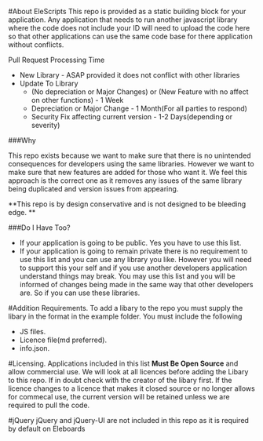 #About EleScripts
This repo is provided as a static building block for your application. Any application that needs to run another javascript library where the code does not include your ID will need to upload the code here so that other applications can use the same code base for there application without conflicts.

Pull Request Processing Time

* New Library - ASAP provided it does not conflict with other libraries
* Update To Library
	* (No depreciation or Major Changes) or (New Feature with no affect on other functions) - 1 Week
	* Depreciation or Major Change - 1 Month(For all parties to respond)
	* Security Fix affecting current version - 1-2 Days(depending or severity)

###Why 

This repo exists because we want to make sure that there is no unintended consequences for developers using the same libraries. However we want to make sure that new features are added for those who want it. We feel this approach is the correct one as it removes any issues of the same library being duplicated and version issues from appearing.

**This repo is by design conservative and is not designed to be bleeding edge. **

###Do I Have Too?
* If your application is going to be public. Yes you have to use this list.
* If your application is going to remain private there is no requirement to use this list and you can use any library you like. However you will need to support this your self and if you use another developers application understand things may break. You may use this list and you will be informed of changes being made in the same way that other developers are. So if you can use these libraries.

#Addition Requirements.
To add a libary to the repo you must supply the libary in the format in the example folder.
You must include the following

* JS files.
* Licence file(md preferred).
* info.json.

#Licensing.
Applications included in this list **Must Be Open Source** and allow commercial use.
We will look at all licences before adding the Libary to this repo. If in doubt check with the creator of the libary first. If the licence changes to a licence that makes it closed source or no longer allows for commecal use, the current version will be retained unless we are required to pull the code.

#jQuery
jQuery and jQuery-UI are not included in this repo as it is required by default on Eleboards
